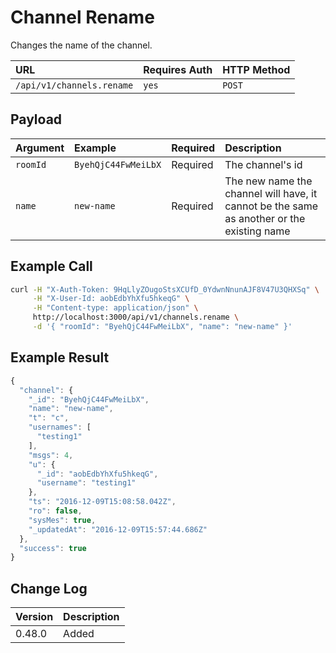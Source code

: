 # Channel Rename

Changes the name of the channel.

| URL | Requires Auth | HTTP Method |
| :--- | :--- | :--- |
| `/api/v1/channels.rename` | `yes` | `POST` |

## Payload

| Argument | Example | Required | Description |
| :--- | :--- | :--- | :--- |
| `roomId` | `ByehQjC44FwMeiLbX` | Required | The channel's id |
| `name` | `new-name` | Required | The new name the channel will have, it cannot be the same as another or the existing name |

## Example Call

```bash
curl -H "X-Auth-Token: 9HqLlyZOugoStsXCUfD_0YdwnNnunAJF8V47U3QHXSq" \
     -H "X-User-Id: aobEdbYhXfu5hkeqG" \
     -H "Content-type: application/json" \
     http://localhost:3000/api/v1/channels.rename \
     -d '{ "roomId": "ByehQjC44FwMeiLbX", "name": "new-name" }'
```

## Example Result

```javascript
{
  "channel": {
    "_id": "ByehQjC44FwMeiLbX",
    "name": "new-name",
    "t": "c",
    "usernames": [
      "testing1"
    ],
    "msgs": 4,
    "u": {
      "_id": "aobEdbYhXfu5hkeqG",
      "username": "testing1"
    },
    "ts": "2016-12-09T15:08:58.042Z",
    "ro": false,
    "sysMes": true,
    "_updatedAt": "2016-12-09T15:57:44.686Z"
  },
  "success": true
}
```

## Change Log

| Version | Description |
| :--- | :--- |
| 0.48.0 | Added |

